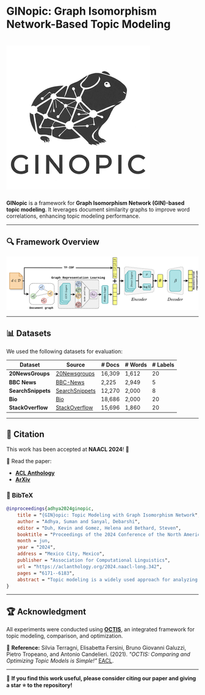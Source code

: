 # GINopic: Graph Isomorphism Network-Based Topic Modeling
# ![GINopic Logo](https://github.com/AdhyaSuman/GINopic/blob/master/Miscellaneous/GINopic_logo.png?raw=true)

**GINopic** is a framework for **Graph Isomorphism Network (GIN)-based topic modeling**. It leverages document similarity graphs to improve word correlations, enhancing topic modeling performance.

---

## 🔍 Framework Overview

<p align="center">
  <img src="https://github.com/AdhyaSuman/GINopic/blob/master/Miscellaneous/GINopic_framework.png" width="600"/>
</p>

---

## 📊 Datasets
We used the following datasets for evaluation:

| Dataset        | Source  | # Docs  | # Words | # Labels |
|---------------|---------|---------|---------|----------|
| **20NewsGroups** | [20Newsgroups](https://scikit-learn.org/0.19/datasets/twenty_newsgroups.html) | 16,309 | 1,612 | 20 |
| **BBC News**   | [BBC-News](https://github.com/MIND-Lab/OCTIS) | 2,225 | 2,949 | 5 |
| **SearchSnippets** | [SearchSnippets](https://github.com/qiang2100/STTM/blob/master/dataset/SearchSnippets.txt) | 12,270 | 2,000 | 8 |
| **Bio** | [Bio](https://github.com/qiang2100/STTM/blob/master/dataset/Biomedical.txt) | 18,686 | 2,000 | 20 |
| **StackOverflow** | [StackOverflow](https://github.com/qiang2100/STTM/blob/master/dataset/StackOverflow.txt) | 15,696 | 1,860 | 20 |

---

## 📖 Citation
This work has been accepted at **NAACL 2024**! 🎉

📄 Read the paper:
- **[ACL Anthology](https://aclanthology.org/2024.naacl-long.342/)**
- **[ArXiv](https://arxiv.org/abs/2404.02115)**

### 📌 BibTeX
```bibtex
@inproceedings{adhya2024ginopic,
    title = "{GIN}opic: Topic Modeling with Graph Isomorphism Network",
    author = "Adhya, Suman and Sanyal, Debarshi",
    editor = "Duh, Kevin and Gomez, Helena and Bethard, Steven",
    booktitle = "Proceedings of the 2024 Conference of the North American Chapter of the Association for Computational Linguistics: Human Language Technologies (Volume 1: Long Papers)",
    month = jun,
    year = "2024",
    address = "Mexico City, Mexico",
    publisher = "Association for Computational Linguistics",
    url = "https://aclanthology.org/2024.naacl-long.342",
    pages = "6171--6183",
    abstract = "Topic modeling is a widely used approach for analyzing and exploring large document collections. Recent research efforts have incorporated pre-trained contextualized language models, such as BERT embeddings, into topic modeling. However, they often neglect the intrinsic informational value conveyed by mutual dependencies between words. In this study, we introduce GINopic, a topic modeling framework based on graph isomorphism networks to capture the correlation between words. By conducting intrinsic (quantitative as well as qualitative) and extrinsic evaluations on diverse benchmark datasets, we demonstrate the effectiveness of GINopic compared to existing topic models and highlight its potential for advancing topic modeling."
}
```

---

## 🏆 Acknowledgment
All experiments were conducted using **[OCTIS](https://github.com/MIND-Lab/OCTIS)**, an integrated framework for topic modeling, comparison, and optimization.

📌 **Reference:** Silvia Terragni, Elisabetta Fersini, Bruno Giovanni Galuzzi, Pietro Tropeano, and Antonio Candelieri. (2021). *"OCTIS: Comparing and Optimizing Topic Models is Simple!"* [EACL](https://www.aclweb.org/anthology/2021.eacl-demos.31/).

---

🌟 **If you find this work useful, please consider citing our paper and giving a star ⭐ to the repository!**

